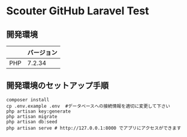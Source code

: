 # Scouter GitHub Laravel Test

## 開発環境
|     | バージョン |
| --- | -------- |
| PHP | 7.2.34   |

## 開発環境のセットアップ手順
```
composer install
cp .env.example .env  #データベースへの接続情報を適切に変更して下さい
php artisan key:generate
php artisan migrate
php artisan db:seed
php artisan serve # http://127.0.0.1:8000 でアプリにアクセスができます
```
